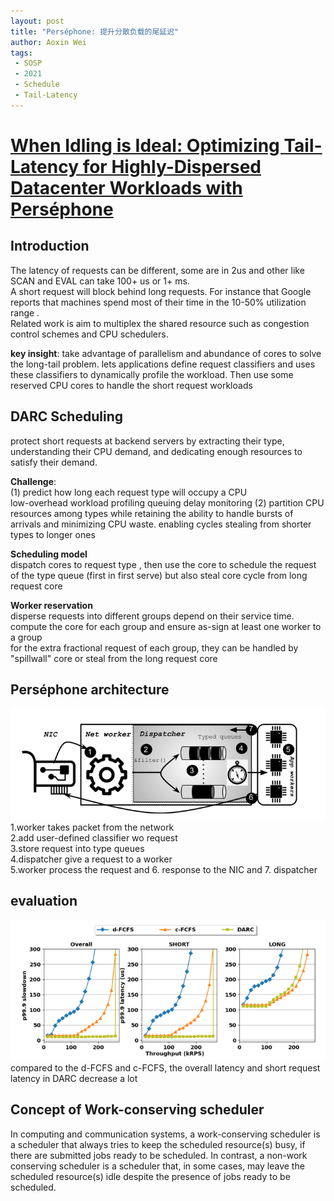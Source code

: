 ```yaml
---
layout: post
title: "Perséphone: 提升分散负载的尾延迟"
author: Aoxin Wei
tags:
 - SOSP
 - 2021
 - Schedule
 - Tail-Latency
---
```


# [When Idling is Ideal: Optimizing Tail-Latency for Highly-Dispersed Datacenter Workloads with Perséphone]()

## Introduction

The latency of requests can be different, some are in 2us and other like SCAN and EVAL can take 100+ us or 1+ ms.   
 A short request will block behind long requests. For instance that Google reports that machines spend most of their time in the 10-50% utilization range .   
Related work is aim to multiplex the shared resource such as congestion control schemes and CPU schedulers. 

**key insight**: take advantage of parallelism and abundance of cores to solve the long-tail problem. lets applications define request classifiers and uses these classifiers to dynamically profile the workload. Then use some reserved CPU cores to handle the short request workloads

## DARC Scheduling

protect short requests at backend servers by extracting their type, understanding their CPU demand, and dedicating enough resources to satisfy their demand.

**Challenge**:  
(1) predict how long each request type will occupy a CPU    
	low-overhead workload profiling
	queuing delay monitoring
(2) partition CPU resources among types while retaining the ability to handle bursts of
arrivals and minimizing CPU waste.
	enabling cycles stealing from shorter types to longer ones

**Scheduling model**  
dispatch cores to request type , then use the core to schedule the request of the type queue (first in first serve) but also steal core cycle from long request core

**Worker reservation**  
disperse requests into different groups depend on their service time.  
compute the core for each group and ensure  as-sign at least one worker to a group  
for the extra fractional request of each group, they can be handled by "spillwall" core or  steal from the long request core

## Perséphone architecture
![image](../images/2021-11-11-When%20Idling%20is%20Ideal%20Optimizing%20Tail-Latency/1636699013281fKkCFQV9Iu.png)
1.worker takes packet from the network  
2.add user-defined  classifier wo request  
3.store request into type queues  
4.dispatcher give a request to a worker  
5.worker process the request and 6. response to the NIC and 7. dispatcher   

## evaluation
![image](../images/2021-11-11-When%20Idling%20is%20Ideal%20Optimizing%20Tail-Latency/1636699600499fynglOYZUr.png)
compared to the d-FCFS and c-FCFS, the overall latency and short request latency in DARC decrease a lot


## Concept of Work-conserving scheduler
In computing and communication systems, a work-conserving scheduler is a scheduler that always tries to keep the scheduled resource(s) busy, if there are submitted jobs ready to be scheduled. In contrast, a non-work conserving scheduler is a scheduler that, in some cases, may leave the scheduled resource(s) idle despite the presence of jobs ready to be scheduled.